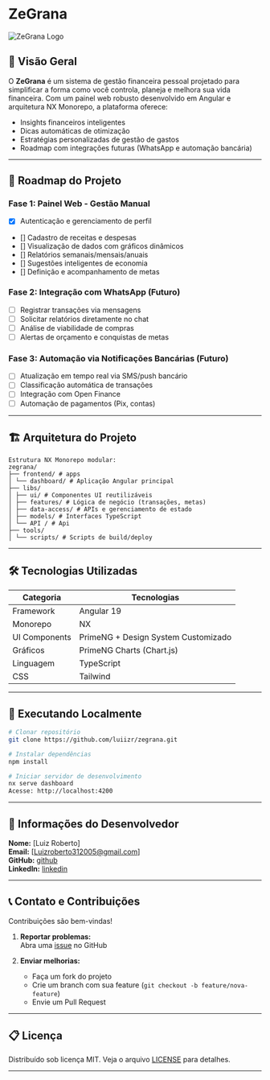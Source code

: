 # ZeGrana  
![ZeGrana Logo](https://via.placeholder.com/150)

## 📖 Visão Geral  

O **ZeGrana** é um sistema de gestão financeira pessoal projetado para simplificar a forma como você controla, planeja e melhora sua vida financeira. Com um painel web robusto desenvolvido em Angular e arquitetura NX Monorepo, a plataforma oferece:

- Insights financeiros inteligentes  
- Dicas automáticas de otimização  
- Estratégias personalizadas de gestão de gastos  
- Roadmap com integrações futuras (WhatsApp e automação bancária)  

---

## 🚀 Roadmap do Projeto  

### Fase 1: Painel Web - Gestão Manual  
- [x] Autenticação e gerenciamento de perfil  
- [] Cadastro de receitas e despesas  
- [] Visualização de dados com gráficos dinâmicos  
- [] Relatórios semanais/mensais/anuais  
- [] Sugestões inteligentes de economia  
- [] Definição e acompanhamento de metas  

### Fase 2: Integração com WhatsApp (Futuro)  
- [ ] Registrar transações via mensagens  
- [ ] Solicitar relatórios diretamente no chat  
- [ ] Análise de viabilidade de compras  
- [ ] Alertas de orçamento e conquistas de metas  

### Fase 3: Automação via Notificações Bancárias (Futuro)  
- [ ] Atualização em tempo real via SMS/push bancário  
- [ ] Classificação automática de transações  
- [ ] Integração com Open Finance  
- [ ] Automação de pagamentos (Pix, contas)  

---

## 🏗️ Arquitetura do Projeto  

```plaintext
Estrutura NX Monorepo modular:  
zegrana/
├── frontend/ # apps
│ └── dashboard/ # Aplicação Angular principal
├── libs/
│ ├── ui/ # Componentes UI reutilizáveis
│ ├── features/ # Lógica de negócio (transações, metas)
│ ├── data-access/ # APIs e gerenciamento de estado
│ ├── models/ # Interfaces TypeScript
│ └── API / # Api
├── tools/
│ └── scripts/ # Scripts de build/deploy
```
---

## 🛠️ Tecnologias Utilizadas  

| Categoria          | Tecnologias                          |
|--------------------|--------------------------------------|
| Framework          | Angular 19                           |
| Monorepo           | NX                                   |
| UI Components      | PrimeNG + Design System Customizado  |
| Gráficos           | PrimeNG Charts (Chart.js)            |
| Linguagem          | TypeScript                           |
| CSS                | Tailwind                             |

---

## 🧩 Executando Localmente  

```bash
# Clonar repositório
git clone https://github.com/luiizr/zegrana.git

# Instalar dependências
npm install

# Iniciar servidor de desenvolvimento
nx serve dashboard
Acesse: http://localhost:4200
```
---


## 👤 Informações do Desenvolvedor  

**Nome:** [Luiz Roberto]  
**Email:** [Luizroberto312005@gmail.com]  
**GitHub:** [github](https://github.com/luiizr)  
**LinkedIn:** [linkedin](https://www.linkedin.com/in/luiz-roberto-desenvolvedor/)

---

## 📞 Contato e Contribuições  

Contribuições são bem-vindas!  

1. **Reportar problemas:**  
   Abra uma [issue](https://github.com/luiizr/zegrana/issues) no GitHub  

2. **Enviar melhorias:**  
   - Faça um fork do projeto  
   - Crie um branch com sua feature (`git checkout -b feature/nova-feature`)  
   - Envie um Pull Request  

---

## 📋 Licença  

Distribuído sob licença MIT. Veja o arquivo [LICENSE](LICENSE) para detalhes.  

---